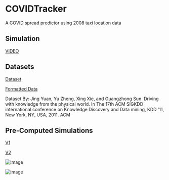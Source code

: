 # COVIDTracker
A COVID spread predictor using 2008 taxi location data

## Simulation
[VIDEO](https://mega.nz/file/nT4BBSZL#ncipUt2s1HrO2NAyWMO08mCbeB_gulzfA8S863Sacls)

## Datasets
[Dataset](https://onedrive.live.com/?authkey=%21ADgmvTgfqs4hn4Q&id=CF159105855090C5%211438&cid=CF159105855090C5)

[Formatted Data](https://mega.nz/file/eaIFSCbJ#-pXau9W7MIXGhFPEd7u3tmWPRUahH6y761aWOAu82Bw)

Dataset By:
Jing Yuan, Yu Zheng, Xing Xie, and Guangzhong Sun. Driving with knowledge from the physical world. In The 17th ACM SIGKDD international conference on Knowledge Discovery and Data mining, KDD ’11, New York, NY, USA, 2011. ACM

## Pre-Computed Simulations
[V1](https://mega.nz/folder/eaJBhQYC#Sfh_nfk2NZMaZ8W6TaHzpQ)

[V2](https://www.mediafire.com/file/242ydh1sn692vfa/chanceSpreadData.zip/file)

![image](https://user-images.githubusercontent.com/62809012/142748839-42a23d79-4d7f-461c-bbd9-b28852e829b7.png)

![image](https://user-images.githubusercontent.com/62809012/142748858-cb83c826-b229-4acd-a79a-a997f3a8d399.png)
